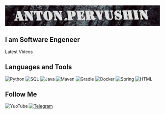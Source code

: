 ![Header](https://github.com/Anton-Pervushin/anton-pervushin/blob/main/assets/logo1.jpg)

## I am Software Engeneer

Latest Videos

## Languages and Tools
![Python](https://img.shields.io/badge/-Python-010101?style=for-the-badge&logo=Python&logoColor=41C7E7)
![SQL](https://img.shields.io/badge/-SQL-010101?style=for-the-badge&logo=SQL&logoColor=41C7E7)
![Java](https://img.shields.io/badge/-Java-010101?style=for-the-badge&logo=Java&logoColor=41C7E7)
![Maven](https://img.shields.io/badge/-Maven-010101?style=for-the-badge&logo=Maven&logoColor=41C7E7)
![Gradle](https://img.shields.io/badge/-Gradle-010101?style=for-the-badge&logo=Gradle&logoColor=41C7E7)
![Docker](https://img.shields.io/badge/-Docker-010101?style=for-the-badge&logo=Docker&logoColor=41C7E7)
![Spring](https://img.shields.io/badge/-Spring-010101?style=for-the-badge&logo=Spring&logoColor=41C7E7)
![HTML](https://img.shields.io/badge/-HTML-010101?style=for-the-badge&logo=HTML&logoColor=41C7E7)

## Follow Me
![YuoTube](https://img.shields.io/badge/-Yuotube-010101?style=for-the-badge&logo=YuoTube&logoColor=41C7E7)
[![Telegram](https://img.shields.io/badge/-Telegram-010101?style=for-the-badge&logo=Telegram&logoColor=41C7E7)](https://t.me/Pervushin_Anton)
